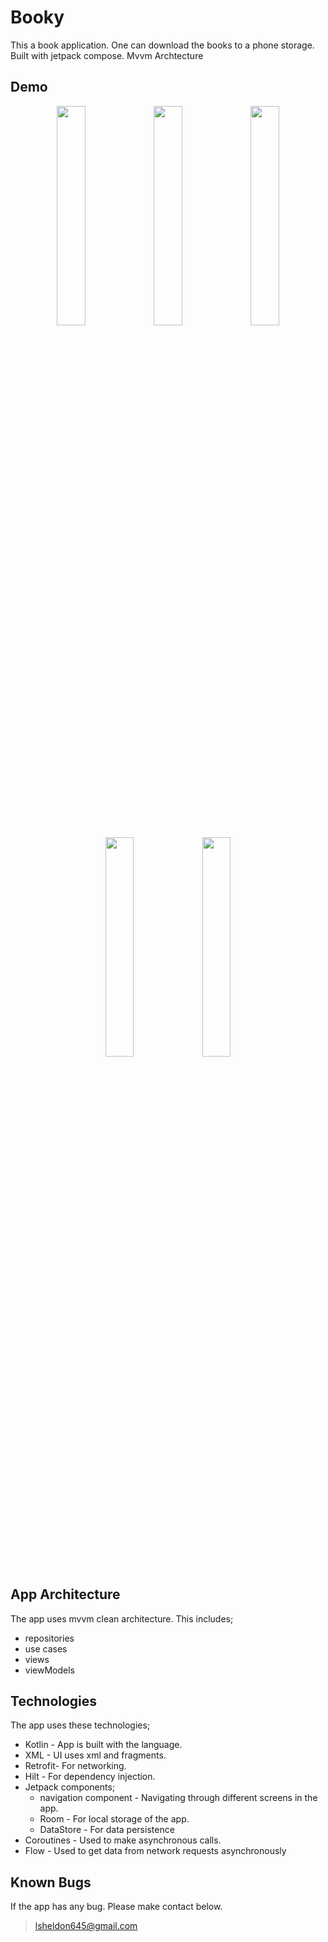 # Booky
This a book application. One can download the books to a phone storage. Built with jetpack  compose. Mvvm Archtecture

## Demo
<p align="center">
<img src="https://github.com/lokified/Booky/assets/87479198/6a539ffc-bf3c-407a-b5cf-ae296fc90b22" width=30% height=30% >
<img src="https://github.com/lokified/Booky/assets/87479198/ad2de9c3-4b0b-4633-b94d-bb977942317e" width=30% height=30% >
<img src="https://github.com/lokified/Booky/assets/87479198/00540e88-b207-4d91-a031-ef7228bfee3c" width=30% height=30% >
<img src="https://github.com/lokified/Booky/assets/87479198/9d600ac5-f933-4ba3-ad20-5a5d9a212119" width=30% height=30% >
<img src="https://github.com/lokified/Booky/assets/87479198/fe6ed374-1c55-4da2-8e6c-6617d16627ca" width=30% height=30% >
</p>


## App Architecture

The app uses mvvm clean architecture. This includes;

- repositories
- use cases
- views
- viewModels

## Technologies

The app uses these technologies;

- Kotlin - App is built with the language.
- XML - UI uses xml and fragments.
- Retrofit- For networking.
- Hilt - For dependency injection.
- Jetpack components;
  - navigation component - Navigating through different screens in the app.
  - Room - For local storage of the app.
  - DataStore - For data persistence
- Coroutines - Used to make asynchronous calls.
- Flow - Used to get data from network requests asynchronously

## Known Bugs

If the app has any bug. Please make contact below.

> lsheldon645@gmail.com
